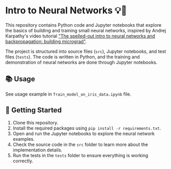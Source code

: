 # Intro to Neural Networks 💡🧠

This repository contains Python code and Jupyter notebooks that explore the basics of building and training small neural networks, inspired by Andrej Karpathy's video tutorial ["The spelled-out intro to neural networks and backpropagation: building micrograd"](https://youtu.be/cRTq1Wj9yL0).

The project is structured into source files (`src`), Jupyter notebooks, and test files (`tests`). The code is written in Python, and the training and demonstration of neural networks are done through Jupyter notebooks.

## 📚 Usage

See usage example in `Train_model_on_iris_data.ipynb` file.

## 🚀 Getting Started

1. Clone this repository.
2. Install the required packages using `pip install -r requirements.txt`.
3. Open and run the Jupyter notebooks to explore the neural network examples.
4. Check the source code in the `src` folder to learn more about the implementation details.
5. Run the tests in the `tests` folder to ensure everything is working correctly.
